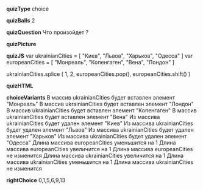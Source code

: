 ____quizType____
choice

____quizBalls____
2

____quizQuestion____
Что произойдет ?

____quizPicture____


____quizJS____
var ukrainianCities = [
    "Киев",
    "Львов",
    "Харьков",
    "Одесса"
]
var europeanCities = [
    "Монреаль",
    "Копенгаген",
    "Вена",
    "Лондон"
]

ukrainianCities.splice (
    1,
    2,
    europeanCities.pop(),
    europeanCities.shift()
)

____quizHTML____



____choiceVariants____
В массив ukrainianCities будет вставлен элемент "Монреаль"
В массив ukrainianCities будет вставлен элемент "Лондон"
В массив ukrainianCities будет вставлен элемент "Копенгаген"
В массив ukrainianCities будет вставлен элемент "Вена"
Из массива ukrainianCities будет удален элемент "Киев"
Из массива ukrainianCities будет удален элемент "Львов"
Из массива ukrainianCities будет удален элемент "Харьков"
Из массива ukrainianCities будет удален элемент "Одесса"
Длина массива europeanCities уменьшится на 1
Длина массива europeanCities увеличится на 1
Длина массива europeanCities не изменится
Длина массива ukrainianCities увеличится на 1
Длина массива ukrainianCities уменьшится на 1
Длина массива ukrainianCities не изменится


____rightChoice____
0,1,5,6,9,13
